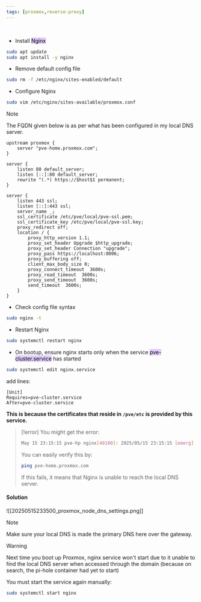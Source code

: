 ```yaml
---
tags: [proxmox,reverse-proxy]
---
```


</br>

- Install <mark style="background: #D2B3FFA6;">Nginx</mark>
```bash ln:False
sudo apt update
sudo apt install -y nginx
```

- Remove default config file
```bash ln:False
sudo rm -f /etc/nginx/sites-enabled/default
```

- Configure Nginx
```bash ln:False
sudo vim /etc/nginx/sites-available/proxmox.conf
```

> [!note] 
> The FQDN given below is as per what has been configured in my local DNS server.

```text
upstream proxmox {
    server "pve-home.proxmox.com";
}
 
server {
    listen 80 default_server;
    listen [::]:80 default_server;
    rewrite ^(.*) https://$host$1 permanent;
}
 
server {
    listen 443 ssl;
    listen [::]:443 ssl;
    server_name _;
    ssl_certificate /etc/pve/local/pve-ssl.pem;
    ssl_certificate_key /etc/pve/local/pve-ssl.key;
    proxy_redirect off;
    location / {
        proxy_http_version 1.1;
        proxy_set_header Upgrade $http_upgrade;
        proxy_set_header Connection "upgrade";
        proxy_pass https://localhost:8006;
        proxy_buffering off;
        client_max_body_size 0;
        proxy_connect_timeout  3600s;
        proxy_read_timeout  3600s;
        proxy_send_timeout  3600s;
        send_timeout  3600s;
    }
}
```

- Check config file syntax
```bash ln:False
sudo nginx -t
```

- Restart Nginx
```bash ln:False
sudo systemctl restart nginx
```

- On bootup, ensure nginx starts only when the service <mark style="background: #D2B3FFA6;">pve-cluster.service</mark> has started
```bash ln:False
sudo systemctl edit nginx.service
```
add lines:
```text
[Unit]
Requires=pve-cluster.service
After=pve-cluster.service
```

**This is because the certificates that reside in `/pve/etc` is provided by this service.**

> [!error] 
> You might get the error:
> ```bash ln:False
> May 15 23:15:15 pve-hp nginx[49180]: 2025/05/15 23:15:15 [emerg] 49180#49180: host not found in upstream "pve-home.proxmox.com" in /etc/nginx/sites-enabled/proxmox.conf:LiBarChart2
> ```
> 
> You can easily verify this by:
> ```bash ln:False
> ping pve-home.proxmox.com
> ```
> 
> If this fails, it means that Nginx is unable to reach the local DNS server.

#### Solution

![[20250515233500_proxmox_node_dns_settings.png]]

> [!note] 
> Make sure your local DNS is made the primary DNS here over the gateway.


> [!warning] 
> Next time you boot up Proxmox, nginx service won't start due to it unable to find the local DNS server when accessed through the domain (because on search, the pi-hole container had yet to start)
> 
> You must start the service again manually:
> ```bash ln:False
> sudo systemctl start nginx
> ```